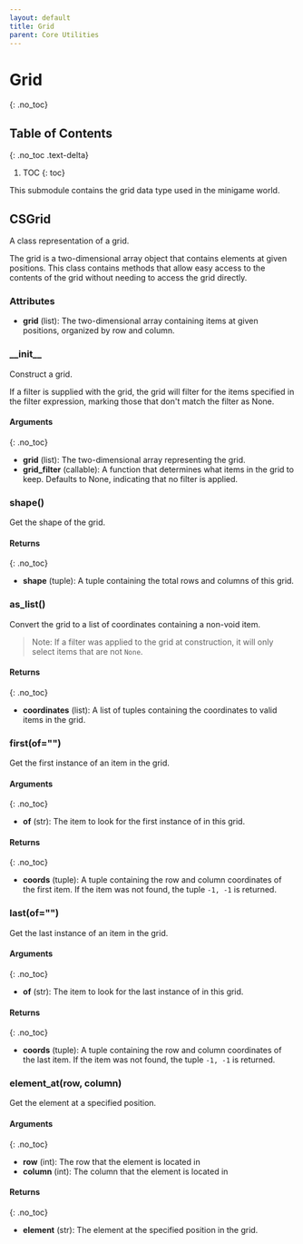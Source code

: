 ```yaml
---
layout: default
title: Grid
parent: Core Utilities
---
```


# Grid
{: .no_toc}

## Table of Contents
{: .no_toc .text-delta}

1. TOC
{: toc}

This submodule contains the grid data type used in the minigame world.

## CSGrid

A class representation of a grid.

The grid is a two-dimensional array object that contains elements at given positions. This
    class contains methods that allow easy access to the contents of the grid without needing
    to access the grid directly.

### Attributes

- **grid** (list): The two-dimensional array containing items at given positions,
        organized by row and column.

### \_\_init\_\_

Construct a grid.

If a filter is supplied with the grid, the grid will filter for the items specified in the
    filter expression, marking those that don't match the filter as None.

#### Arguments
{: .no_toc}

- **grid** (list): The two-dimensional array representing the grid.
- **grid_filter** (callable): A function that determines what items in the grid to keep.
    Defaults to None, indicating that no filter is applied.

### shape()

Get the shape of the grid.

#### Returns
{: .no_toc}

- **shape** (tuple): A tuple containing the total rows and columns of this grid.

### as_list()

Convert the grid to a list of coordinates containing a non-void item.

> Note: If a filter was applied to the grid at construction, it will only select items that are not `None`.

#### Returns
{: .no_toc}

- **coordinates** (list): A list of tuples containing the coordinates to valid items in the grid.

### first(of="")

Get the first instance of an item in the grid.

#### Arguments
{: .no_toc}

- **of** (str): The item to look for the first instance of in this grid.

#### Returns
{: .no_toc}

- **coords** (tuple): A tuple containing the row and column coordinates of the first item. If
    the item was not found, the tuple `-1, -1` is returned.

### last(of="")

Get the last instance of an item in the grid.

#### Arguments
{: .no_toc}

- **of** (str): The item to look for the last instance of in this grid.

#### Returns
{: .no_toc}

- **coords** (tuple): A tuple containing the row and column coordinates of the last item. If
    the item was not found, the tuple `-1, -1` is returned.

### element_at(row, column)

Get the element at a specified position.

#### Arguments
{: .no_toc}

- **row** (int): The row that the element is located in
- **column** (int): The column that the element is located in

#### Returns
{: .no_toc}

- **element** (str): The element at the specified position in the grid.